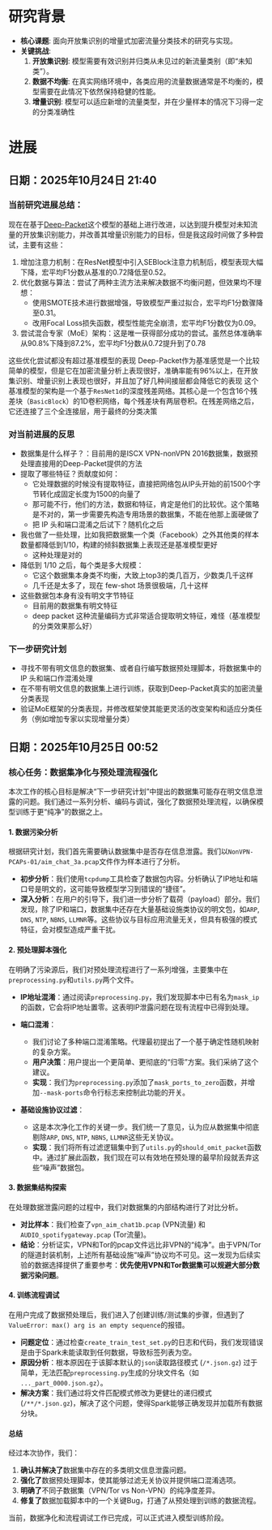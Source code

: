 
# 研究背景

*   **核心课题**: 面向开放集识别的增量式加密流量分类技术的研究与实现。
*   **关键挑战**: 
    1.  **开放集识别**: 模型需要有效识别并归类从未见过的新流量类别（即“未知类”）。
    2.  **数据不均衡**: 在真实网络环境中，各类应用的流量数据通常是不均衡的，模型需要在此情况下依然保持稳健的性能。
    3.  **增量识别**: 模型可以适应新增的流量类型，并在少量样本的情况下习得一定的分类准确性 

# 进展
## 日期：2025年10月24日 21:40
### 当前研究进展总结：
现在在基于[Deep-Packet](https://github.com/ZhaoxingZhang/Deep-Packet-Ultar)这个模型的基础上进行改进，以达到提升模型对未知流量的开放集识别能力，并改善其增量识别能力的目标，但是我这段时间做了多种尝试，主要有这些：

   1. 增加注意力机制：在ResNet模型中引入SEBlock注意力机制后，模型表现大幅下降，宏平均F1分数从基准的0.72降低至0.52。
   2. 优化数据与算法：尝试了两种主流方法来解决数据不均衡问题，但效果均不理想：
       * 使用SMOTE技术进行数据增强，导致模型严重过拟合，宏平均F1分数骤降至0.31。
       * 改用Focal Loss损失函数，模型性能完全崩溃，宏平均F1分数仅为0.09。
   3. 尝试混合专家（MoE）架构：这是唯一获得部分成功的尝试。虽然总体准确率从90.8%下降到87.2%，宏平均F1分数从0.72提升到了0.78

这些优化尝试都没有超过基准模型的表现
Deep-Packet作为基准感觉是一个比较简单的模型，但是它在加密流量分析上表现很好，准确率能有96%以上，在开放集识别、增量识别上表现也很好，并且加了好几种间接层都会降低它的表现
这个基准模型的架构是一个基于`ResNet1d`的深度残差网络。其核心是一个包含16个残差块（`BasicBlock`）的1D卷积网络，每个残差块有两层卷积。在残差网络之后，它还连接了三个全连接层，用于最终的分类决策

### 对当前进展的反思
- 数据集是什么样子？：目前用的是ISCX VPN-nonVPN 2016数据集，数据预处理直接用的Deep-Packet提供的方法
- 提取了哪些特征？贡献度如何：
    - 它处理数据的时候没有提取特征，直接把网络包从IP头开始的前1500个字节转化成固定长度为1500的向量了
    - 那可能不行，他们的方法，数据和特征，肯定是他们的比较优。这个策略是不对的，第一步需要先构造专用场景的数据集，不能在他那上面硬做了
    - 把 IP 头和端口混淆之后试下？随机化之后
- 我也做了一些处理，比如我把数据集一个类（Facebook）之外其他类的样本数量都降低到1/10，构建的倾斜数据集上表现还是基准模型更好
    - 这种处理是对的
- 降低到 1/10 之后，每个类是多大规模：
    - 它这个数据集本身类不均衡，大致上top3的类几百万，少数类几千这样
    - 几千还是太多了，现在 few-shot 场景很极端，几十这样
- 这些数据包本身有没有明文字节特征
    - 目前用的数据集有明文特征
    - deep packet 这种流量编码方式非常适合提取明文特征，难怪（基准模型的分类效果那么好）

### 下一步研究计划
- 寻找不带有明文信息的数据集、或者自行编写数据预处理脚本，将数据集中的IP 头和端口作混淆处理
- 在不带有明文信息的数据集上进行训练，获取到Deep-Packet真实的加密流量分类表现
- 验证MoE框架的分类表现，并修改框架使其能更灵活的改变架构和适应分类任务（例如增加专家以实现增量分类）

## 日期：2025年10月25日 00:52
### 核心任务：数据集净化与预处理流程强化

本次工作的核心目标是解决“下一步研究计划”中提出的数据集可能存在明文信息泄露的问题。我们通过一系列分析、编码与调试，强化了数据预处理流程，以确保模型训练于更“纯净”的数据之上。

#### 1. 数据污染分析

根据研究计划，我们首先需要确认数据集中是否存在信息泄露。我们以`NonVPN-PCAPs-01/aim_chat_3a.pcap`文件作为样本进行了分析。

- **初步分析**：我们使用`tcpdump`工具检查了数据包内容。分析确认了IP地址和端口号是明文的，这可能导致模型学习到错误的“捷径”。
- **深入分析**：在用户的引导下，我们进一步分析了载荷（payload）部分。我们发现，除了IP和端口，数据集中还存在大量基础设施类协议的明文包，如`ARP`, `DNS`, `NTP`, `NBNS`, `LLMNR`等。这些协议与目标应用流量无关，但具有极强的模式特征，会对模型造成严重干扰。

#### 2. 预处理脚本强化

在明确了污染源后，我们对预处理流程进行了一系列增强，主要集中在`preprocessing.py`和`utils.py`两个文件。

- **IP地址混淆**：通过阅读`preprocessing.py`，我们发现脚本中已有名为`mask_ip`的函数，它会将IP地址置零。这表明IP泄露问题在现有流程中已得到处理。

- **端口混淆**：
    - 我们讨论了多种端口混淆策略。代理最初提出了一个基于确定性随机映射的复杂方案。
    - **用户决策**：用户提出一个更简单、更彻底的“归零”方案。我们采纳了这个建议。
    - **实现**：我们为`preprocessing.py`添加了`mask_ports_to_zero`函数，并增加`--mask-ports`命令行标志来控制此功能的开关。

- **基础设施协议过滤**：
    - 这是本次净化工作的关键一步。我们统一了意见，认为应从数据集中彻底剔除`ARP`, `DNS`, `NTP`, `NBNS`, `LLMNR`这些无关协议。
    - **实现**：我们将所有过滤逻辑集中到了`utils.py`的`should_omit_packet`函数中。通过扩展此函数，我们现在可以有效地在预处理的最早阶段就丢弃这些“噪声”数据包。

#### 3. 数据集结构探索

在处理数据泄露问题的过程中，我们对数据集的内部结构进行了对比分析。

- **对比样本**：我们检查了`vpn_aim_chat1b.pcap` (VPN流量) 和 `AUDIO_spotifygateway.pcap` (Tor流量)。
- **结论**：分析证实，VPN和Tor的pcap文件远比非VPN的“纯净”。由于VPN/Tor的隧道封装机制，上述所有基础设施“噪声”协议均不可见。这一发现为后续实验的数据选择提供了重要参考：**优先使用VPN和Tor数据集可以规避大部分数据污染问题**。

#### 4. 训练流程调试

在用户完成了数据预处理后，我们进入了创建训练/测试集的步骤，但遇到了`ValueError: max() arg is an empty sequence`的报错。

- **问题定位**：通过检查`create_train_test_set.py`的日志和代码，我们发现错误是由于Spark未能读取到任何数据，导致标签列表为空。
- **原因分析**：根本原因在于该脚本默认的`json`读取路径模式 (`/*.json.gz`) 过于简单，无法匹配`preprocessing.py`生成的分块文件名（如 `..._part_0000.json.gz`）。
- **解决方案**：我们通过将文件匹配模式修改为更健壮的递归模式 (`/**/*.json.gz`)，解决了这个问题，使得Spark能够正确发现并加载所有数据分块。

#### 总结

经过本次协作，我们：
1.  **确认并解决了**数据集中存在的多类明文信息泄露问题。
2.  **强化了**数据预处理脚本，使其能够过滤无关协议并提供端口混淆选项。
3.  **明确了**不同子数据集（VPN/Tor vs Non-VPN）的纯净度差异。
4.  **修复了**数据加载脚本中的一个关键Bug，打通了从预处理到训练的数据流程。

当前，数据净化和流程调试工作已完成，可以正式进入模型训练阶段。